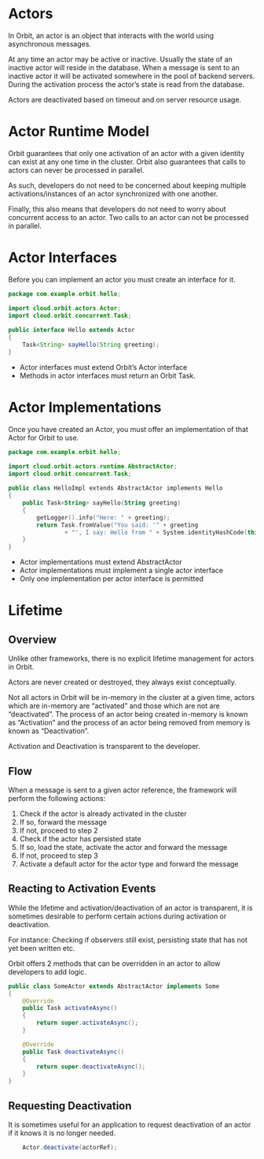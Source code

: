 # Actors
In Orbit, an actor is an object that interacts with the world using asynchronous messages.

At any time an actor may be active or inactive. Usually the state of an inactive actor will reside in the database. When a message is sent to an inactive actor it will be activated somewhere in the pool of backend servers. During the activation process the actor’s state is read from the database.

Actors are deactivated based on timeout and on server resource usage.

# Actor Runtime Model
Orbit guarantees that only one activation of an actor with a given identity can exist at any one time in the cluster. Orbit also guarantees that calls to actors can never be processed in parallel.

As such, developers do not need to be concerned about keeping multiple activations/instances of an actor synchronized with one another.

Finally, this also means that developers do not need to worry about concurrent access to an actor. Two calls to an actor can not be processed in parallel.

# Actor Interfaces
Before you can implement an actor you must create an interface for it.

```java
package com.example.orbit.hello;

import cloud.orbit.actors.Actor;
import cloud.orbit.concurrent.Task;
 
public interface Hello extends Actor
{
    Task<String> sayHello(String greeting);
}
```
* Actor interfaces must extend Orbit’s Actor interface
* Methods in actor interfaces must return an Orbit Task.

# Actor Implementations
Once you have created an Actor, you must offer an implementation of that Actor for Orbit to use.

```kotlin
package com.example.orbit.hello;

import cloud.orbit.actors.runtime.AbstractActor;
import cloud.orbit.concurrent.Task;
 
public class HelloImpl extends AbstractActor implements Hello
{
    public Task<String> sayHello(String greeting)
    {
        getLogger().info("Here: " + greeting);
        return Task.fromValue("You said: '" + greeting
                + "', I say: Hello from " + System.identityHashCode(this) + " !");
    }
}
```
* Actor implementations must extend AbstractActor
* Actor implementations must implement a single actor interface
* Only one implementation per actor interface is permitted

# Lifetime
## Overview
Unlike other frameworks, there is no explicit lifetime management for actors in Orbit.

Actors are never created or destroyed, they always exist conceptually. 

Not all actors in Orbit will be in-memory in the cluster at a given time, actors which are in-memory are “activated” and those which are not are “deactivated”. The process of an actor being created in-memory is known as “Activation” and the process of an actor being removed from memory is known as “Deactivation”. 

Activation and Deactivation is transparent to the developer.

## Flow
When a message is sent to a given actor reference, the framework will perform the following actions:

1. Check if the actor is already activated in the cluster
  1. If so, forward the message
  2. If not, proceed to step 2
2. Check if the actor has persisted state
  1. If so, load the state, activate the actor and forward the message
  2. If not, proceed to step 3
3. Activate a default actor for the actor type and forward the message

## Reacting to Activation Events
While the lifetime and activation/deactivation of an actor is transparent, it is sometimes desirable to perform certain actions during activation or deactivation.

For instance: Checking if observers still exist, persisting state that has not yet been written etc.

Orbit offers 2 methods that can be overridden in an actor to allow developers to add logic.

```java
public class SomeActor extends AbstractActor implements Some
{
    @Override
    public Task activateAsync()
    {
        return super.activateAsync();
    }

    @Override
    public Task deactivateAsync()
    {
        return super.deactivateAsync();
    }
}
```

## Requesting Deactivation
It is sometimes useful for an application to request deactivation of an actor if it knows it is no longer needed.

```java
    Actor.deactivate(actorRef);
```